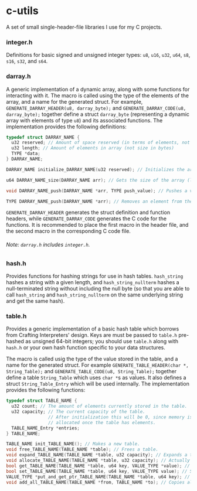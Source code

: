 # c-utils

A set of small single-header-file libraries I use for my C projects.

### integer.h

Definitions for basic signed and unsigned integer types: `u8`, `u16`, `u32`, `u64`, `s8`, `s16`, `s32`, and `s64`.

### darray.h

A generic implementation of a dynamic array, along with some functions for interacting with it. The macro is called using the type of the elements of the array, and a name for the generated struct. For example, `GENERATE_DARRAY_HEADER(u8, darray_byte);` and `GENERATE_DARRAY_CODE(u8, darray_byte);` together define a struct `darray_byte` (representing a dynamic array with elements of type `u8`) and its associated functions. The implementation provides the following definitions:

```c
typedef struct DARRAY_NAME {
  u32 reserved; // Amount of space reserved (in terms of elements, not bytes)
  u32 length; // Amount of elements in array (not size in bytes)
  TYPE *data;
} DARRAY_NAME;

DARRAY_NAME initialize_DARRAY_NAME(u32 reserved); // Initializes the array

u64 DARRAY_NAME_size(DARRAY_NAME arr); // Gets the size of the array (length * sizeof(TYPE))

void DARRAY_NAME_push(DARRAY_NAME *arr, TYPE push_value); // Pushes a value to the end of the array.

TYPE DARRAY_NAME_push(DARRAY_NAME *arr); // Removes an element from the end of the array and returns its value.
```

`GENERATE_DARRAY_HEADER` generates the struct definition and function headers, while `GENERATE_DARRAY_CODE` generates the C code for the functions. It is recommended to place the first macro in the header file, and the second macro in the corresponding C code file.

###### Note: `darray.h` includes `integer.h`.

### hash.h

Provides functions for hashing strings for use in hash tables. `hash_string` hashes a string with a given length, and `hash_string_nullterm` hashes a null-terminated string without including the null byte (so that you are able to call `hash_string` and `hash_string_nullterm` on the same underlying string and get the same hash).

### table.h

Provides a generic implementation of a basic hash table which borrows from Crafting Interpreters' design. Keys are must be passed to `table.h` pre-hashed as unsigned 64-bit integers; you should use `table.h` along with `hash.h` or your own hash function specific to your data structures.

The macro is called usig the type of the value stored in the table, and a name for the generated struct. For example `GENERATE_TABLE_HEADER(char *, String_Table);` and `GENERATE_TABLE_CODE(u8, String_Table);` together define a table `String_Table` which uses `char *`s as values. It also defines a struct `String_Table_Entry` which will be used internally. The implementation provides the following functions:

```c
typedef struct TABLE_NAME {
  u32 count; // The amount of elements currently stored in the table.
  u32 capacity; // The current capacity of the table.
                // After initialization this will be 0, since memory is only
                // allocated once the table has elements.
  TABLE_NAME_Entry *entries;
} TABLE_NAME;

TABLE_NAME init_TABLE_NAME(); // Makes a new table.
void free_TABLE_NAME(TABLE_NAME *table); // Frees a table.
void expand_TABLE_NAME(TABLE_NAME *table, u32 capacity); // Expands a table to a new, larger capacity.
void allocate_TABLE_NAME(TABLE_NAME *table, u32 capacity); // Actually allocates the table.
bool get_TABLE_NAME(TABLE_NAME *table, u64 key, VALUE_TYPE *value); // Gets a value from the table, and returns false if no value is found.
bool set_TABLE_NAME(TABLE_NAME *table, u64 key, VALUE_TYPE value); // Sets a value in the table, and returns true if the value has not been set before.
VALUE_TYPE *put_and_get_ptr_TABLE_NAME(TABLE_NAME *table, u64 key); // Adds an entry with key 'key' to the table, and returns a pointer to the value associated with that entry.
void add_all_TABLE_NAME(TABLE_NAME *from, TABLE_NAME *to); // Copies all data from 'from' into 'to'.
```

